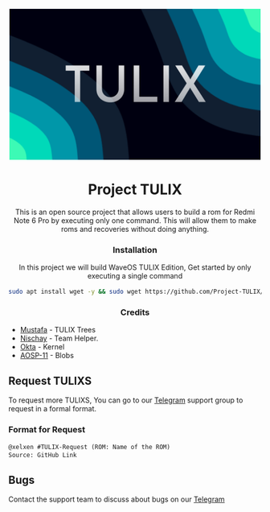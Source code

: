 <p align="center">
  <img width="500" src="https://raw.githubusercontent.com/Project-TULIX/ArrowOS/main/TULIX.png" alt="TULIX">
</p>

<h1 align="center">Project TULIX</h1>

<p align="center">This is an open source project that allows users to build a rom for Redmi Note 6 Pro by executing only one command. This will allow them to make roms and recoveries without doing anything.</p>

<h3 align="center">Installation</h3>

<p align="center">In this project we will build WaveOS TULIX Edition, Get started by only executing a single command</p>

```bash
sudo apt install wget -y && sudo wget https://github.com/Project-TULIX/WaveOS/Wave.sh && bash Wave.sh
```

<h3 align="center">Credits</h3>

- <a href="https://github.com/muti605">Mustafa</a> - TULIX Trees
- <a href="https://github.com/IceBreaker2451">Nischay</a> - Team Helper.
- <a href="https://github.com/okta-10">Okta</a> - Kernel
- <a href="https://github.com/AOSP-11">AOSP-11</a> - Blobs

## Request TULIXS

To request more TULIXS, You can go to our [Telegram](https://t.me/tulixchat) support group to request in a formal format.

### Format for Request
```
@xelxen #TULIX-Request (ROM: Name of the ROM)
Source: GitHub Link
```
## Bugs

Contact the support team to discuss about bugs on our [Telegram](https://t.me/tulixchat)
